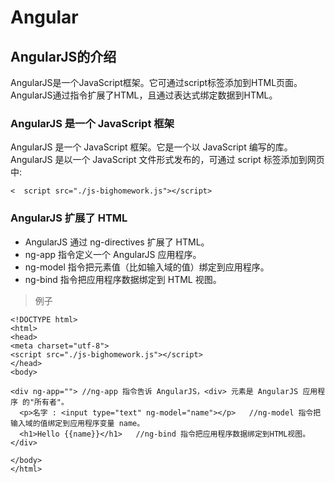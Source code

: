 # Angular
## AngularJS的介绍
AngularJS是一个JavaScript框架。它可通过script标签添加到HTML页面。
AngularJS通过指令扩展了HTML，且通过表达式绑定数据到HTML。

### AngularJS 是一个 JavaScript 框架
AngularJS 是一个 JavaScript 框架。它是一个以 JavaScript 编写的库。
AngularJS 是以一个 JavaScript 文件形式发布的，可通过 script 标签添加到网页中:

`<  script src="./js-bighomework.js"></script>`
### AngularJS 扩展了 HTML
* AngularJS 通过 ng-directives 扩展了 HTML。
* ng-app 指令定义一个 AngularJS 应用程序。
* ng-model 指令把元素值（比如输入域的值）绑定到应用程序。
* ng-bind 指令把应用程序数据绑定到 HTML 视图。

>例子
```
<!DOCTYPE html>
<html>
<head>
<meta charset="utf-8">
<script src="./js-bighomework.js"></script>
</head>
<body>

<div ng-app=""> //ng-app 指令告诉 AngularJS，<div> 元素是 AngularJS 应用程序 的"所有者"。
  <p>名字 : <input type="text" ng-model="name"></p>   //ng-model 指令把输入域的值绑定到应用程序变量 name。
  <h1>Hello {{name}}</h1>   //ng-bind 指令把应用程序数据绑定到HTML视图。
</div>

</body>
</html>
```